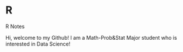 # R
R Notes

Hi, welcome to my Github! I am a Math-Prob&Stat Major student who is interested in Data Science!
